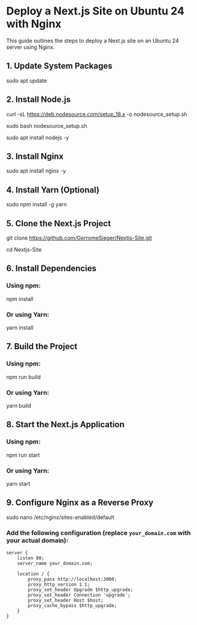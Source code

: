 # Deploy a Next.js Site on Ubuntu 24 with Nginx

This guide outlines the steps to deploy a Next.js site on an Ubuntu 24 server using Nginx.

## 1. Update System Packages

sudo apt update

## 2. Install Node.js

curl -sL https://deb.nodesource.com/setup_18.x -o nodesource_setup.sh

sudo bash nodesource_setup.sh

sudo apt install nodejs -y

## 3. Install Nginx

sudo apt install nginx -y

## 4. Install Yarn (Optional)

sudo npm install -g yarn

## 5. Clone the Next.js Project

git clone https://github.com/GerromeSieger/Nextjs-Site.git

cd Nextjs-Site

## 6. Install Dependencies

### Using npm:

npm install

### Or using Yarn:

yarn install

## 7. Build the Project

### Using npm:

npm run build

### Or using Yarn:

yarn build

## 8. Start the Next.js Application

### Using npm:

npm run start

### Or using Yarn:

yarn start

## 9. Configure Nginx as a Reverse Proxy

sudo nano /etc/nginx/sites-enabled/default

### Add the following configuration (replace `your_domain.com` with your actual domain):

```nginx
server {
    listen 80;
    server_name your_domain.com;

    location / {
        proxy_pass http://localhost:3000;
        proxy_http_version 1.1;
        proxy_set_header Upgrade $http_upgrade;
        proxy_set_header Connection 'upgrade';
        proxy_set_header Host $host;
        proxy_cache_bypass $http_upgrade;
    }
}